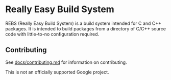 # Really Easy Build System

REBS (Really Easy Build System) is a build system intended for C and C++ packages. It is intended to build packages from a directory of C/C++ source code with little-to-no configuration required.

## Contributing
See [docs/contributing.md](docs/contributing.md) for information on contributing.

This is not an officially supported Google project.